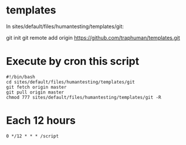 # templates

In sites/default/files/humantesting/templates/git:

git init
git remote add origin https://github.com/traphuman/templates.git

# Execute by cron this script

```
#!/bin/bash
cd sites/default/files/humantesting/templates/git
git fetch origin master
git pull origin master
chmod 777 sites/default/files/humantesting/templates/git -R
```

# Each 12 hours

```
0 */12 * * * /script
```
